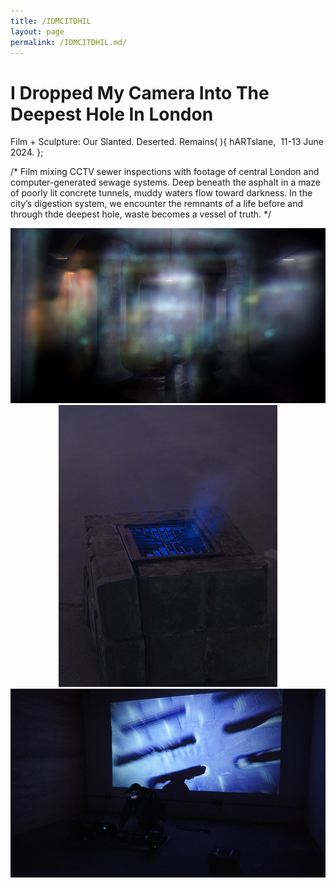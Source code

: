 ```yaml
---
title: /IDMCITDHIL
layout: page
permalink: /IDMCITDHIL.md/
---
```


# I Dropped My Camera Into The Deepest Hole In London  
Film + Sculpture: Our Slanted. Deserted. Remains( ){
  hARTslane,  11-13 June 2024.
};  

/*
Film mixing CCTV sewer inspections with footage of central London and computer-generated sewage systems. 
Deep beneath the asphalt in a maze of poorly lit concrete tunnels, muddy waters flow toward darkness. In the city’s digestion system, we encounter the remnants of a life before and through thde deepest hole, waste becomes a vessel of truth. 
*/
  
<div style="text-align: center;">
    <img src="images/tunnel.png" alt="Video Still" class="medium-image">
</div>
  
<div style="text-align: center;">
    <img src="images/sewer.jpg" alt="Sewer" class="medium-image">
</div>
  
<div style="text-align: center;">
    <img src="images/performance.jpg" alt="Performance" class="medium-image">
</div>
